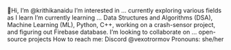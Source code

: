 👋Hi, I’m @krithikanaidu
 I’m interested in ... currently exploring various fields as I learn
 I’m currently learning ... Data Structures and Algorithms (DSA), Machine Learning (ML), Python, C++, 
                            working on a crash-sensor project, and figuring out Firebase database.
 I’m looking to collaborate on ... open-source projects
 How to reach me: Discord @vexotrormov
 Pronouns: she/her
